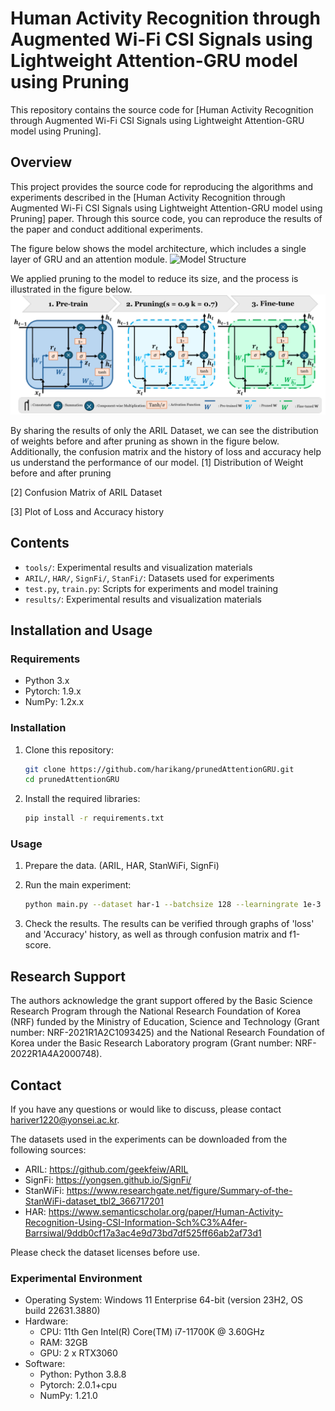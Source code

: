 # Human Activity Recognition through Augmented Wi-Fi CSI Signals using Lightweight Attention-GRU model using Pruning

This repository contains the source code for [Human Activity Recognition through Augmented Wi-Fi CSI Signals using Lightweight Attention-GRU model using Pruning].

## Overview

This project provides the source code for reproducing the algorithms and experiments described in the [Human Activity Recognition through Augmented Wi-Fi CSI Signals using Lightweight Attention-GRU model using Pruning] paper. Through this source code, you can reproduce the results of the paper and conduct additional experiments.

The figure below shows the model architecture, which includes a single layer of GRU and an attention module.
![Model Structure]()  

We applied pruning to the model to reduce its size, and the process is illustrated in the figure below.
![Overview](https://github.com/harikang/prunedAttentionGRU/blob/main/fig/overview_git.png)

By sharing the results of only the ARIL Dataset, we can see the distribution of weights before and after pruning as shown in the figure below. Additionally, the confusion matrix and the history of loss and accuracy help us understand the performance of our model.
[1] Distribution of Weight before and after pruning

[2] Confusion Matrix of ARIL Dataset

[3] Plot of Loss and Accuracy history 

## Contents

- `tools/`: Experimental results and visualization materials
- `ARIL/`, `HAR/`, `SignFi/`, `StanFi/`: Datasets used for experiments
- `test.py`, `train.py`: Scripts for experiments and model training
- `results/`: Experimental results and visualization materials

## Installation and Usage

### Requirements

- Python 3.x
- Pytorch: 1.9.x
- NumPy: 1.2x.x

### Installation

1. Clone this repository:

    ```bash
    git clone https://github.com/harikang/prunedAttentionGRU.git
    cd prunedAttentionGRU
    ```

2. Install the required libraries:

    ```bash
    pip install -r requirements.txt
    ```

### Usage

1. Prepare the data. (ARIL, HAR, StanWiFi, SignFi)
2. Run the main experiment:

    ```bash
    python main.py --dataset har-1 --batchsize 128 --learningrate 1e-3 --epochs 100 --verbose
    ```

3. Check the results. The results can be verified through graphs of 'loss' and 'Accuracy' history, as well as through confusion matrix and f1-score.

## Research Support

The authors acknowledge the grant support offered by the Basic Science Research Program through the National Research Foundation of Korea (NRF) funded by the Ministry of Education, Science and Technology (Grant number: NRF-2021R1A2C1093425) and the National Research Foundation of Korea under the Basic Research Laboratory program (Grant number: NRF-2022R1A4A2000748).

## Contact

If you have any questions or would like to discuss, please contact hariver1220@yonsei.ac.kr.

The datasets used in the experiments can be downloaded from the following sources:

- ARIL: https://github.com/geekfeiw/ARIL
- SignFi: https://yongsen.github.io/SignFi/
- StanWiFi: https://www.researchgate.net/figure/Summary-of-the-StanWiFi-dataset_tbl2_366717201
- HAR: https://www.semanticscholar.org/paper/Human-Activity-Recognition-Using-CSI-Information-Sch%C3%A4fer-Barrsiwal/9ddb0cf17a3ac4e9d73bd7df525ff66ab2af73d1

Please check the dataset licenses before use.

### Experimental Environment

- Operating System: Windows 11 Enterprise 64-bit (version 23H2, OS build 22631.3880)
- Hardware:
  - CPU: 11th Gen Intel(R) Core(TM) i7-11700K @ 3.60GHz
  - RAM: 32GB
  - GPU: 2 x RTX3060
- Software:
  - Python: Python 3.8.8
  - Pytorch: 2.0.1+cpu
  - NumPy: 1.21.0
